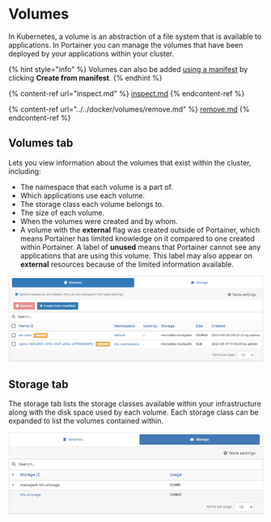 # Volumes

In Kubernetes, a volume is an abstraction of a file system that is available to applications. In Portainer you can manage the volumes that have been deployed by your applications within your cluster.

{% hint style="info" %}
Volumes can also be added [using a manifest](../applications/manifest.md) by clicking **Create from manifest**.
{% endhint %}

{% content-ref url="inspect.md" %}
[inspect.md](inspect.md)
{% endcontent-ref %}

{% content-ref url="../../docker/volumes/remove.md" %}
[remove.md](../../docker/volumes/remove.md)
{% endcontent-ref %}

## Volumes tab

Lets you view information about the volumes that exist within the cluster, including:

* The namespace that each volume is a part of.
* Which applications use each volume.
* The storage class each volume belongs to.
* The size of each volume.
* When the volumes were created and by whom.
* A volume with the **external** flag was created outside of Portainer, which means Portainer has limited knowledge on it compared to one created within Portainer. A label of **unused** means that Portainer cannot see any applications that are using this volume. This label may also appear on **external** resources because of the limited information available.

![](../../../.gitbook/assets/2.9-volumes-1.png)

## Storage tab

The storage tab lists the storage classes available within your infrastructure along with the disk space used by each volume. Each storage class can be expanded to list the volumes contained within.

![](../../../.gitbook/assets/kube-volumes-2.png)
